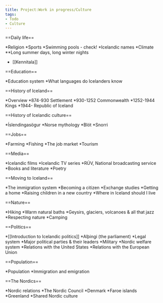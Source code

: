 ```yaml
---
title: Project:Work in progress/Culture
tags:
- Todo
- Culture
---
```


==Daily life==

*Religion
*Sports
*Swimming pools - check!
*Icelandic names
*Climate
**Long summer days, long winter nights
* [[Kennitala]]

==Education==

*Education system
*What languages do Icelanders know

==History of Iceland==

*Overview
*874-930 Settlement
*930-1252 Commonwealth
*1252-1944 Kings
*1944- Republic of Iceland

==History of Icelandic culture==

*Íslendingasögur
*Norse mythology
*Blót
*Snorri

==Jobs==

*Farming
*Fishing
*The job market
*Tourism

==Media==

*Icelandic films
*Icelandic TV series
*RÚV, National broadcasting service
*Books and literature
*Poetry

==Moving to Iceland==

*The immigration system
*Becoming a citizen
*Exchange studies
*Getting a home
*Raising children in a new country
*Where in Iceland should I live

==Nature==

*Hiking
*Warm natural baths
*Geysirs, glaciers, volcanoes & all that jazz
*Respecting nature
*Camping

==Politics==

*[[Introduction to Icelandic politics]]
*Alþingi (the parliament)
*Legal system
*Major political parties & their leaders
*Military
*Nordic welfare system
*Relations with the United States
*Relations with the European Union

==Population==

*Population
*Immigration and emigration

==The Nordics==

*Nordic relations
*The Nordic Council
*Denmark
*Faroe islands
*Greenland
*Shared Nordic culture
